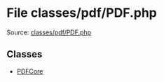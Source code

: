 File classes/pdf/PDF.php
=========

Source: [classes/pdf/PDF.php](https://github.com/PrestaShop/PrestaShop/blob/1.6.0.10/classes/pdf/PDF.php)


Classes
-------

* [PDFCore](class.PDFCore.md)

